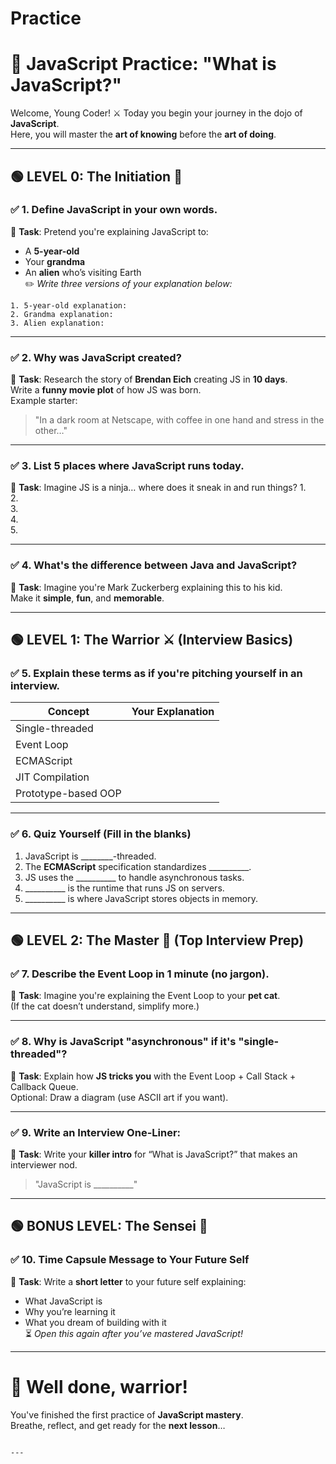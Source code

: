 # Practice
# 🥷 JavaScript Practice: "What is JavaScript?"

Welcome, Young Coder! ⚔️ Today you begin your journey in the dojo of **JavaScript**.  
Here, you will master the **art of knowing** before the **art of doing**.

---

## 🟢 LEVEL 0: The Initiation 🐣

### ✅ 1. Define JavaScript in your own words.
🎯 **Task**: Pretend you're explaining JavaScript to:
- A **5-year-old**
- Your **grandma**
- An **alien** who’s visiting Earth  
✏️ *Write three versions of your explanation below:*

```
1. 5-year-old explanation:
2. Grandma explanation:
3. Alien explanation:
```

---

### ✅ 2. Why was JavaScript created?
🎯 **Task**: Research the story of **Brendan Eich** creating JS in **10 days**.  
Write a **funny movie plot** of how JS was born.  
Example starter:  
> "In a dark room at Netscape, with coffee in one hand and stress in the other…"

---

### ✅ 3. List 5 places where JavaScript runs today.
🎯 **Task**: Imagine JS is a ninja… where does it sneak in and run things?
1.  
2.  
3.  
4.  
5.  

---

### ✅ 4. What's the difference between **Java** and **JavaScript**?
🎯 **Task**: Imagine you're Mark Zuckerberg explaining this to his kid.  
Make it **simple**, **fun**, and **memorable**.

---

## 🟢 LEVEL 1: The Warrior ⚔️ (Interview Basics)

### ✅ 5. Explain these terms as if you're pitching yourself in an interview.
| Concept                 | Your Explanation |
|-------------------------|------------------|
| Single-threaded         |                  |
| Event Loop              |                  |
| ECMAScript              |                  |
| JIT Compilation         |                  |
| Prototype-based OOP     |                  |

---

### ✅ 6. Quiz Yourself (Fill in the blanks)
1. JavaScript is ________-threaded.  
2. The **ECMAScript** specification standardizes __________.  
3. JS uses the __________ to handle asynchronous tasks.  
4. __________ is the runtime that runs JS on servers.  
5. __________ is where JavaScript stores objects in memory.

---

## 🟢 LEVEL 2: The Master 🧠 (Top Interview Prep)

### ✅ 7. Describe the **Event Loop** in 1 minute (no jargon).
🎯 **Task**: Imagine you're explaining the Event Loop to your **pet cat**.  
(If the cat doesn’t understand, simplify more.)

---

### ✅ 8. Why is JavaScript "asynchronous" if it's "single-threaded"?
🎯 **Task**: Explain how **JS tricks you** with the Event Loop + Call Stack + Callback Queue.  
Optional: Draw a diagram (use ASCII art if you want).

---

### ✅ 9. Write an Interview One-Liner:
🎯 **Task**: Write your **killer intro** for “What is JavaScript?” that makes an interviewer nod.  
> "JavaScript is __________"

---

## 🟢 BONUS LEVEL: The Sensei 🌸

### ✅ 10. Time Capsule Message to Your Future Self
🎯 **Task**: Write a **short letter** to your future self explaining:
- What JavaScript is
- Why you’re learning it
- What you dream of building with it  
⏳ *Open this again after you’ve mastered JavaScript!*

---

# 🥷 Well done, warrior!
You've finished the first practice of **JavaScript mastery**.  
Breathe, reflect, and get ready for the **next lesson**…  
```

---
